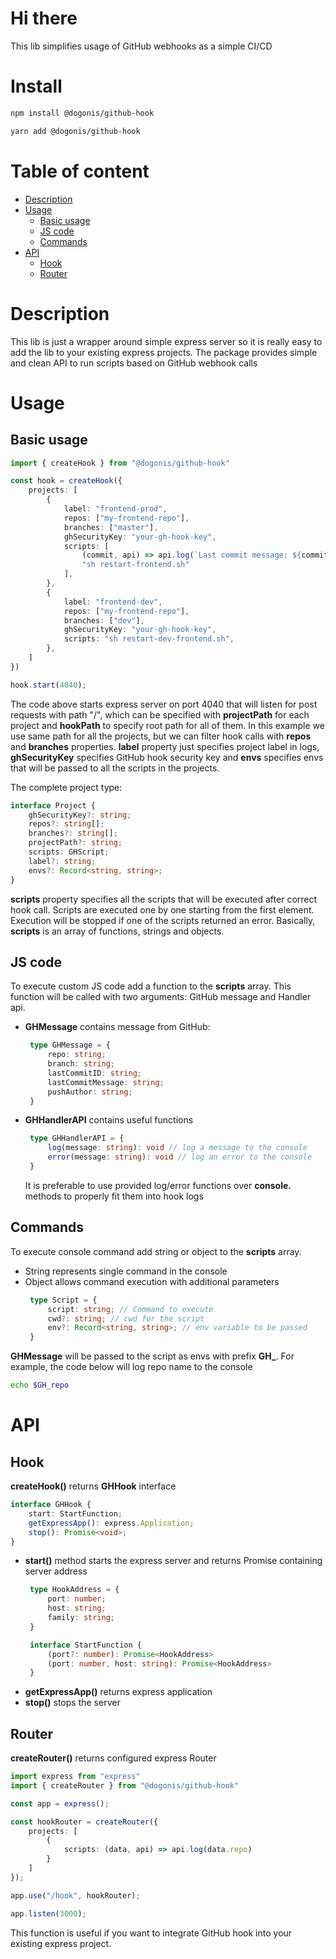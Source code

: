 # Hi there
This lib simplifies usage of GitHub webhooks as a simple CI/CD

# Install
```bash
npm install @dogonis/github-hook
```
```bash
yarn add @dogonis/github-hook
```

# Table of content
 - [Description](#description)
 - [Usage](#usage)
     - [Basic usage](#basic-usage)
     - [JS code](#js-code)
     - [Commands](#commands)
 - [API](#api)
     - [Hook](#hook)
     - [Router](#router)

# Description
This lib is just a wrapper around simple express server so it is really easy to add the lib to your existing express projects.
The package provides simple and clean API to run scripts based on GitHub webhook calls

# Usage
## Basic usage
```ts
import { createHook } from "@dogonis/github-hook"

const hook = createHook({
    projects: [
        {
            label: "frontend-prod",
            repos: ["my-frontend-repo"],
            branches: ["master"],
            ghSecurityKey: "your-gh-hook-key",
            scripts: [
                (commit, api) => api.log(`Last commit message: ${commit.lastCommitMessage}`),
                "sh restart-frontend.sh"
            ],
        },
        {
            label: "frontend-dev",
            repos: ["my-frontend-repo"],
            branches: ["dev"],
            ghSecurityKey: "your-gh-hook-key",
            scripts: "sh restart-dev-frontend.sh",
        },
    ]
})

hook.start(4040);
```
The code above starts express server on port 4040 that will listen for post requests with path "/", which can be specified with **projectPath** for each project and **hookPath** to specify root path for all of them. In this example we use same path for all the projects, but we can filter hook calls with **repos** and **branches** properties. **label** property just specifies project label in logs, **ghSecurityKey** specifies GitHub hook security key and **envs** specifies envs that will be passed to all the scripts in the projects. 

The complete project type:
```ts
interface Project {
    ghSecurityKey?: string;
    repos?: string[];
    branches?: string[];
    projectPath?: string;
    scripts: GHScript;
    label?: string;
    envs?: Record<string, string>;
}
```

**scripts** property specifies all the scripts that will be executed after correct hook call.
Scripts are executed one by one starting from the first element. Execution will be stopped if one of the scripts returned an error.
Basically, **scripts** is an array of functions, strings and objects. 

## JS code
To execute custom JS code add a function to the **scripts** array. This function will be called with two arguments: GitHub message and Handler api.
 - **GHMessage** contains message from GitHub:
   ```ts
    type GHMessage = {
        repo: string;
        branch: string;
        lastCommitID: string;
        lastCommitMessage: string;
        pushAuthor: string;
    }
   ```
 - **GHHandlerAPI** contains useful functions 
   ```ts
    type GHHandlerAPI = {
        log(message: string): void // log a message to the console
        error(message: string): void // log an error to the console
    }
   ```
   It is preferable to use provided log/error functions over **console.** methods to properly fit them into hook logs

## Commands
To execute console command add string or object to the **scripts** array.
 - String represents single command in the console
 - Object allows command execution with additional parameters
   ```ts
    type Script = {
        script: string; // Command to execute
        cwd?: string; // cwd for the script
        env?: Record<string, string>; // env variable to be passed
    }
   ```
**GHMessage** will be passed to the script as envs with prefix **GH_**. For example, the code below will log repo name to the console
```bash
echo $GH_repo
```

# API
## Hook
**createHook()** returns **GHHook** interface
```ts
interface GHHook {
    start: StartFunction;
    getExpressApp(): express.Application;
    stop(): Promise<void>;
}
```
 - **start()** method starts the express server and returns Promise containing server address
   ```ts
    type HookAddress = {
        port: number;
        host: string;
        family: string;
    }

    interface StartFunction {
        (port?: number): Promise<HookAddress>
        (port: number, host: string): Promise<HookAddress>
    }
   ```
 - **getExpressApp()** returns express application
 - **stop()** stops the server

## Router
**createRouter()** returns configured express Router
```ts
import express from "express"
import { createRouter } from "@dogonis/github-hook"

const app = express();

const hookRouter = createRouter({
    projects: [
        {
            scripts: (data, api) => api.log(data.repo)
        }
    ]
});

app.use("/hook", hookRouter);

app.listen(3000);
``` 
This function is useful if you want to integrate GitHub hook into your existing express project.